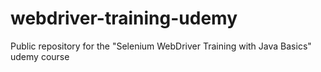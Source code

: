 # webdriver-training-udemy
Public repository for the "Selenium WebDriver Training with Java Basics" udemy course
